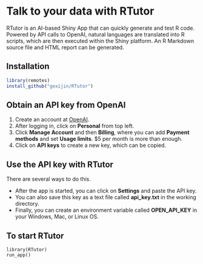 # Talk to your data with RTutor

RTutor is an AI-based Shiny App that can quickly generate and test R code. Powered by API calls to OpenAI, natural languages are translated into R scripts, which are then executed within the Shiny platform. An R Markdown source file and HTML report can be generated. 

## Installation
``` r
library(remotes)
install_github("gexijin/RTutor")
```

## Obtain an API key from OpenAI
1.  Create an account at [OpenAI](https://openai.com/api/).
2.  After logging in, click on **Personal** from top left.
3.  Click **Manage Account** and then **Billing**, where you can add **Payment methods** and set **Usage limits**. $5 per month is more than enough.
4. Click on **API keys** to create a new key, which can be copied.

## Use the API key with RTutor
There are several ways to do this. 
- After the app is started, you can click on **Settings** and paste the API key.
- You can also save this key as a text file called **api_key.txt** in the working directory. 
- Finally, you can create an environment variable called **OPEN_API_KEY** in your Windows, Mac, or Linux OS. 

## To start RTutor
```{r example}
library(RTutor)
run_app()
```
